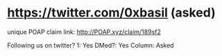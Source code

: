 # https://twitter.com/0xbasil (asked)

unique POAP claim link: 
http://POAP.xyz/claim/189sf2

Following us on twitter? 1: Yes
DMed?: Yes
Column: Asked